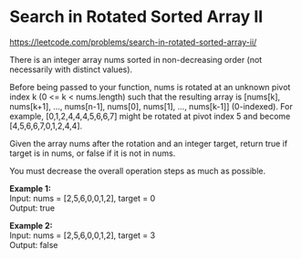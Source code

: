 # Search in Rotated Sorted Array II
https://leetcode.com/problems/search-in-rotated-sorted-array-ii/

There is an integer array nums sorted in non-decreasing order (not necessarily with distinct values).

Before being passed to your function, nums is rotated at an unknown pivot index k (0 <= k < nums.length) such that the resulting array is [nums[k], nums[k+1], ..., nums[n-1], nums[0], nums[1], ..., nums[k-1]] (0-indexed). For example, [0,1,2,4,4,4,5,6,6,7] might be rotated at pivot index 5 and become [4,5,6,6,7,0,1,2,4,4].

Given the array nums after the rotation and an integer target, return true if target is in nums, or false if it is not in nums.

You must decrease the overall operation steps as much as possible.

<b>Example 1:</b>\
Input: nums = [2,5,6,0,0,1,2], target = 0\
Output: true

<b>Example 2:</b>\
Input: nums = [2,5,6,0,0,1,2], target = 3\
Output: false